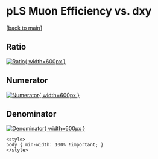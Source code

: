 # pLS Muon Efficiency vs. dxy

[[back to main](./)]



## Ratio

[![Ratio](../mtv/var/pLS_13_eff_dxy.png){ width=600px }](../mtv/var/pLS_13_eff_dxy.pdf)

## Numerator

[![Numerator](../mtv/num/pLS_13_eff_dxy_num.png){ width=600px }](../mtv/num/pLS_13_eff_dxy_num.pdf)

## Denominator

[![Denominator](../mtv/den/pLS_13_eff_dxy_den.png){ width=600px }](../mtv/den/pLS_13_eff_dxy_den.pdf)


``` {=html}
<style>
body { min-width: 100% !important; }
</style>
```
